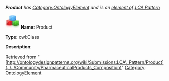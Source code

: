 ___Product__ has [Category:OntologyElement](../../Category/OntologyElement "Category:OntologyElement") and is an [element of](../../Property/ElementOf "Property:ElementOf") [LCA Pattern](../../Submissions/LCA_Pattern "Submissions:LCA Pattern")_


  




[![Class](../../images/thumb/2/27/Class.gif/45px-Class.gif)](../../Image/Class.gif "Class")
__Name__: Product 


__Type:__ owl:Class 


__Description__: 





Retrieved from "[http://ontologydesignpatterns.org/wiki/Submissions:LCA\_Pattern/Product](../../Community/PharmaceuticalProducts_Composition)"
 [Category](http://ontologydesignpatterns.org/wiki/Special:Categories "Special:Categories"): [OntologyElement](../../Category/OntologyElement "Category:OntologyElement")